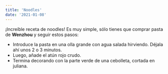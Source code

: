 ```yaml
---
title: 'Noodles'
date: '2021-01-08'
---
```


¡Increíble receta de noodles! Es muy simple, sólo tienes que comprar pasta de **Wenzhou** y seguir estos pasos:

- Introduce la pasta en una olla grande con agua salada hirviendo. Déjala ahí unos 2 o 3 minutos.
- Luego, añade el atún rojo crudo.
- Termina decorando con la parte verde de una cebolleta, cortada en juliana.

